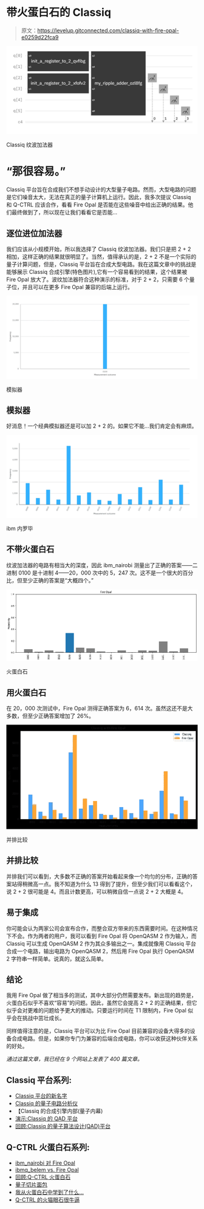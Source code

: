 # 带火蛋白石的 Classiq

> 原文：<https://levelup.gitconnected.com/classiq-with-fire-opal-e0259d22fca9>

![](img/e39f9e95ae9b64644be77e698a12ba6b.png)

Classiq 纹波加法器

# “那很容易。”

Classiq 平台旨在合成我们不想手动设计的大型量子电路。然而，大型电路的问题是它们噪音太大，无法在真正的量子计算机上运行。因此，我多次提议 Classiq 和 Q-CTRL 应该合作，看看 Fire Opal 是否能在这些噪音中给出正确的结果。他们最终做到了，所以现在让我们看看它是否能…

## 逐位进位加法器

我们应该从小规模开始，所以我选择了 Classiq 纹波加法器。我们只是把 2 + 2 相加，这样正确的结果就很明显了。当然，值得承认的是，2 + 2 不是一个实际的量子计算问题，但是，Classiq 平台旨在合成大型电路。我在这篇文章中的挑战是能够展示 Classiq 合成引擎(特色图片),它有一个容易看到的结果，这个结果被 Fire Opal 放大了。波纹加法器符合这种演示的标准，对于 2 + 2，只需要 6 个量子位，并且可以在更多 Fire Opal 兼容的后端上运行。

![](img/22cd64f14fac2df6003b919ab62f59f9.png)

模拟器

## 模拟器

好消息！一个经典模拟器还是可以加 2 + 2 的。如果它不能…我们肯定会有麻烦。

![](img/b503c119887266e29d9b1b2a8291d542.png)

ibm 内罗毕

## 不带火蛋白石

纹波加法器的电路有相当大的深度，因此 ibm_nairobi 测量出了正确的答案——二进制 0100 是十进制 4——20，000 次中的 5，247 次。这不是一个很大的百分比，但至少正确的答案是“大概四个。”

![](img/acc572cb76c5ed6e926800e618552f63.png)

火蛋白石

## 用火蛋白石

在 20，000 次测试中，Fire Opal 测得正确答案为 6，614 次。虽然这还不是大多数，但至少正确答案增加了 26%。

![](img/0f32df7f2ac6abc9eb3933878cd82cb1.png)

并排比较

## 并排比较

并排我们可以看到，大多数不正确的答案开始看起来像一个均匀的分布，正确的答案站得稍微高一点。我不知道为什么 13 得到了提升，但至少我们可以看看这个，说 2 + 2 很可能是 4。而且计数更高，可以稍微自信一点说 2 + 2 大概是 4。

## 易于集成

你可能会认为两家公司会宣布合作，而整合双方带来的东西需要时间。在这种情况下不会。作为两者的用户，我可以看到 Fire Opal 将 OpenQASM 2 作为输入，而 Classiq 可以生成 OpenQASM 2 作为其众多输出之一。集成就像用 Classiq 平台合成一个电路，输出电路为 OpenQASM 2，然后用 Fire Opal 执行 OpenQASM 2 字符串一样简单。说真的，就这么简单。

## 结论

我用 Fire Opal 做了相当多的测试，其中大部分仍然需要发布。新出现的趋势是，火蛋白石似乎不喜欢“容易”的问题。因此，虽然它会提高 2 + 2 的正确结果，但它似乎会对更难的问题给予更大的推动。只要运行时间在 T1 限制内，Fire Opal 似乎会在挑战中茁壮成长。

同样值得注意的是，Classiq 平台可以为比 Fire Opal 目前兼容的设备大得多的设备合成电路。但是，如果你专门为兼容的后端合成电路，你可以收获这种伙伴关系的好处。

*通过这篇文章，我已经在 9 个网站上发表了 400 篇文章。*

## Classiq 平台系列:

*   [Classiq 平台的新名字](https://medium.com/@bsiegelwax/the-classiq-platforms-new-name-f1fe5b469283)
*   [Classiq 的量子电路分析仪](https://medium.com/@bsiegelwax/classiqs-quantum-circuit-analyzer-764b31bd471d)
*   【Classiq 的合成引擎内部(量子内幕)
*   [演示:Classiq 的 QAD 平台](https://medium.com/gitconnected/demo-classiqs-qad-platform-f0bec3608549)
*   [回顾:Classiq 的量子算法设计(QAD)平台](https://medium.com/gitconnected/review-classiqs-quantum-algorithm-design-qad-platform-796ed3511ef6)

## Q-CTRL 火蛋白石系列:

*   [ibm_nairobi 对 Fire Opal](https://medium.com/@bsiegelwax/ibm-nairobi-vs-fire-opal-965f95800c6d)
*   [ibmq_belem vs. Fire Opal](https://bsiegelwax.medium.com/ibmq-belem-vs-fire-opal-84683f8f91f2)
*   [回顾:Q-CTRL 火蛋白石](https://bsiegelwax.medium.com/review-q-ctrl-fire-opal-6bcc187ae1bd)
*   [量子切片面包](https://bsiegelwax.medium.com/quantum-sliced-bread-bd3dd048f)
*   [我从火蛋白石中学到了什么…](https://bsiegelwax.medium.com/what-i-learned-from-fire-opal-50608282972b)
*   [Q-CTRL 的火猫眼石很牛逼](/fire-opal-is-awesome-c642347ec89d)